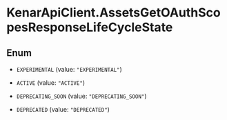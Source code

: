 # KenarApiClient.AssetsGetOAuthScopesResponseLifeCycleState

## Enum


* `EXPERIMENTAL` (value: `"EXPERIMENTAL"`)

* `ACTIVE` (value: `"ACTIVE"`)

* `DEPRECATING_SOON` (value: `"DEPRECATING_SOON"`)

* `DEPRECATED` (value: `"DEPRECATED"`)


